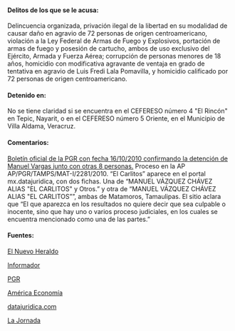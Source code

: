 #### Delitos de los que se le acusa:

Delincuencia organizada, privación ilegal de la libertad en su modalidad de causar daño en agravio de 72 personas de origen centroamericano, violación a la Ley Federal de Armas de Fuego y Explosivos, portación de armas de fuego y posesión de cartucho, ambos de uso exclusivo del Ejército, Armada y Fuerza Aérea; corrupción de personas menores de 18 años, homicidio con modificativa agravante de ventaja en grado de tentativa en agravio de Luis Fredi Lala Pomavilla, y homicidio calificado por 72 personas de origen centroamericano. 

#### Detenido en: 

No se tiene claridad si se encuentra en  el CEFERESO número 4 "El Rincón" en Tepic, Nayarit, o en el CEFERESO número 5 Oriente, en el Municipio de Villa Aldama, Veracruz.

#### Comentarios:

[Boletín oficial de la PGR con fecha 16/10/2010 confirmando la detención de Manuel Vargas junto con otras 8 personas.](http://www.pgr.gob.mx/prensa/2007/bol10/Oct/b118910.shtm)
Proceso en la AP AP/PGR/TAMPS/MAT-I/2281/2010.
“El Carlitos” aparece en el portal mx.datajuridica, con dos fichas. Una de “MANUEL VÁZQUEZ CHÁVEZ ALIAS "EL CARLITOS" y Otros.” y otra de “MANUEL VÁZQUEZ CHÁVEZ ALIAS "EL CARLITOS””, ambas de Matamoros, Tamaulipas. El sitio aclara que “El que aparezca en los resultados no quiere decir que sea culpable o inocente, sino que hay uno o varios proceso judiciales, en los cuales se encuentra mencionado como una de las partes.”

#### Fuentes:

[El Nuevo Heraldo](http://www.elnuevoheraldo.com/el_valle/editorial/article_fc7d9d96-7c14-5330-8d5a-9fe93959cf0e.html?mode=jqm) 

[Informador](http://www.informador.com.mx/mexico/2010/241874/6/la-matanza-de-tamaulipas-tiene-presuntos-responsables.htm) 

[PGR](http://www.pgr.gob.mx/prensa/2007/bol10/Oct/b118910.shtm) 

[América Economía](http://www.americaeconomia.com/politica-sociedad/politica/implicado-en-masacre-de-tamaulipas-narra-la-forma-en-que-reclutan-migrant) 

[datajuridica.com](http://mx.datajuridica.com/default.aspx)

[La Jornada](http://www.jornada.unam.mx/2010/09/06/politica/003n1pol) 

